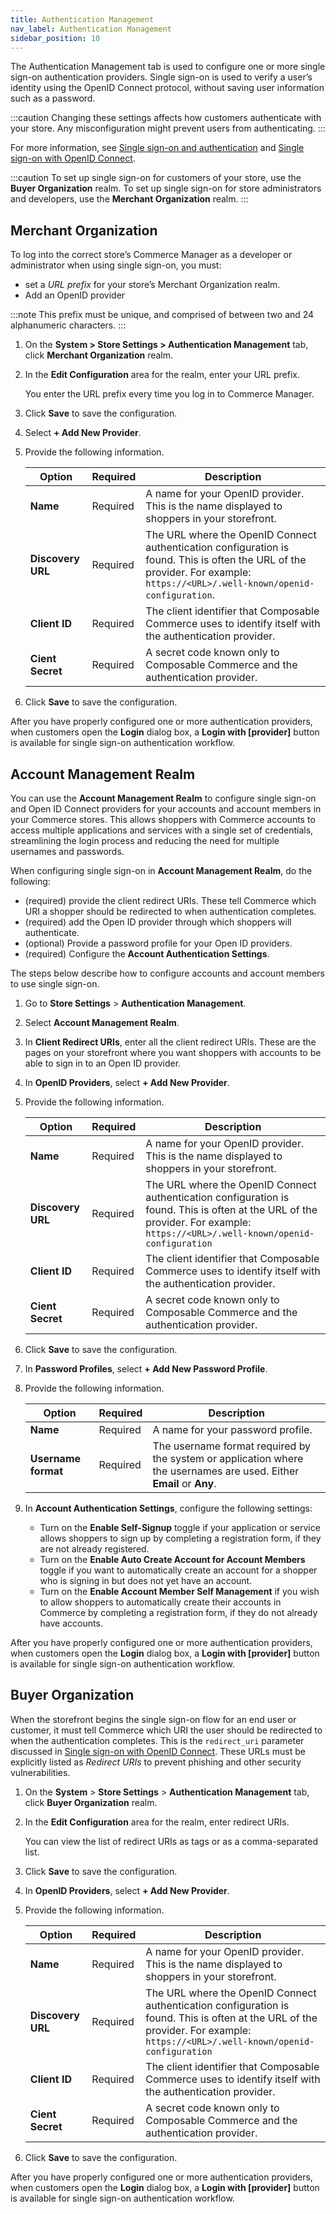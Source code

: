 ```yaml
---
title: Authentication Management
nav_label: Authentication Management
sidebar_position: 10
---
```


The Authentication Management tab is used to configure one or more single sign-on authentication providers. Single sign-on is used to verify a user’s identity using the OpenID Connect protocol, without saving user information such as a password.

:::caution
Changing these settings affects how customers authenticate with your store. Any misconfiguration might prevent users from authenticating.
:::

For more information, see [Single sign-on and authentication](/docs/authentication/single-sign-on/openid) and [Single sign-on with OpenID Connect](/guides/Authentication/get-single-sign-on-customer-token).

:::caution
To set up single sign-on for customers of your store, use the **Buyer Organization** realm. To set up single sign-on for store administrators and developers, use the **Merchant Organization** realm.
:::

## Merchant Organization

To log into the correct store’s Commerce Manager as a developer or administrator when using single sign-on, you must:

- set a *URL prefix* for your store’s Merchant Organization realm.
- Add an OpenID provider 

:::note
This prefix must be unique, and comprised of between two and 24 alphanumeric characters.
:::

1. On the **System > Store Settings > Authentication Management** tab, click **Merchant Organization** realm.

1. In the **Edit Configuration** area for the realm, enter your URL prefix.

   You enter the URL prefix every time you log in to Commerce Manager.

1. Click **Save** to save the configuration.
1. Select **+ Add New Provider**.
1. Provide the following information.

     | Option | Required | Description                                                                                                                                                                   |
     | --- | --- |-------------------------------------------------------------------------------------------------------------------------------------------------------------------------------|
     | **Name** | Required | A name for your OpenID provider. This is the name displayed to shoppers in your storefront.                                                                                   |
     | **Discovery URL** | Required | The URL where the OpenID Connect authentication configuration is found. This is often the URL of the provider. For example: `https://<URL>/.well-known/openid-configuration`. |
     | **Client ID** | Required | The client identifier that Composable Commerce uses to identify itself with the authentication provider.                                                                      |
     | **Cient Secret** | Required | A secret code known only to Composable Commerce and the authentication provider.                                                                                              | 
1. Click **Save** to save the configuration.

After you have properly configured one or more authentication providers, when customers open the **Login** dialog box, a **Login with [provider]** button is available for single sign-on authentication workflow.

## Account Management Realm

You can use the **Account Management Realm** to configure single sign-on and Open ID Connect providers for your accounts and account members in your Commerce stores. This allows shoppers with Commerce accounts to access multiple applications and services with a single set of credentials, streamlining the login process and reducing the need for multiple usernames and passwords.

When configuring single sign-on in **Account Management Realm**, do the following:

- (required) provide the client redirect URIs. These tell Commerce which URI a shopper should be redirected to when authentication completes.
- (required) add the Open ID provider through which shoppers will authenticate.
- (optional) Provide a password profile for your Open ID providers.
- (required) Configure the **Account Authentication Settings**.

The steps below describe how to configure accounts and account members to use single sign-on.

1. Go to **Store Settings** > **Authentication Management**.
1. Select **Account Management Realm**.
1. In **Client Redirect URIs**, enter all the client redirect URIs. These are the pages on your storefront where you want shoppers with accounts to be able to sign in to an Open ID provider. 
1. In **OpenID Providers**, select **+ Add New Provider**.
1. Provide the following information.

    | Option | Required | Description                                                                                                                                                                     |
    | --- | --- |---------------------------------------------------------------------------------------------------------------------------------------------------------------------------------|
    | **Name** | Required | A name for your OpenID provider. This is the name displayed to shoppers in your storefront.                                                                                     |
    | **Discovery URL** | Required | The URL where the OpenID Connect authentication configuration is found. This is often at the URL of the provider. For example: `https://<URL>/.well-known/openid-configuration` |
    | **Client ID** | Required | The client identifier that Composable Commerce uses to identify itself with the authentication provider.                                                                        |
    | **Cient Secret** | Required | A secret code known only to Composable Commerce and the authentication provider.                                                                                                                                                                                | 
1. Click **Save** to save the configuration.
1. In **Password Profiles**, select **+ Add New Password Profile**. 
1. Provide the following information.

    | Option          | Required | Description                                                                                                          |
    |-----------------| --- |----------------------------------------------------------------------------------------------------------------------|
    | **Name**            | Required | A name for your password profile.                                                                                    |
    | **Username format** | Required | The username format required by the system or application where the usernames are used. Either **Email** or **Any**. |

1. In **Account Authentication Settings**, configure the following settings:

    - Turn on the **Enable Self-Signup** toggle if your application or service allows shoppers to sign up by completing a registration form, if they are not already registered. 
    - Turn on the **Enable Auto Create Account for Account Members** toggle if you want to automatically create an account for a shopper who is signing in but does not yet have an account.
    - Turn on the **Enable Account Member Self Management** if you wish to allow shoppers to automatically create their accounts in Commerce by completing a registration form, if they do not already have accounts.

After you have properly configured one or more authentication providers, when customers open the **Login** dialog box, a **Login with [provider]** button is available for single sign-on authentication workflow.

## Buyer Organization

When the storefront begins the single sign-on flow for an end user or customer, it must tell Commerce which URI the user should be redirected to when the authentication completes. This is the `redirect_uri` parameter discussed in [Single sign-on with OpenID Connect](/docs/customer-management/customer-management-api/customer-tokens). These URLs must be explicitly listed as *Redirect URIs* to prevent phishing and other security vulnerabilities.

1. On the **System** > **Store Settings** > **Authentication Management** tab, click **Buyer Organization** realm.

1. In the **Edit Configuration** area for the realm, enter redirect URIs.

   You can view the list of redirect URIs as tags or as a comma-separated list.

1. Click **Save** to save the configuration.
1. In **OpenID Providers**, select **+ Add New Provider**.
1. Provide the following information.

   | Option | Required | Description                                                                                                                                                                     |
   | --- | --- |---------------------------------------------------------------------------------------------------------------------------------------------------------------------------------|
   | **Name** | Required | A name for your OpenID provider. This is the name displayed to shoppers in your storefront.                                                                                     |
   | **Discovery URL** | Required | The URL where the OpenID Connect authentication configuration is found. This is often at the URL of the provider. For example: `https://<URL>/.well-known/openid-configuration` |
   | **Client ID** | Required | The client identifier that Composable Commerce uses to identify itself with the authentication provider.                                                                        |
   | **Cient Secret** | Required | A secret code known only to Composable Commerce and the authentication provider.                                                                                                                                                                                | 
1. Click **Save** to save the configuration.


After you have properly configured one or more authentication providers, when customers open the **Login** dialog box, a **Login with [provider]** button is available for single sign-on authentication workflow.
